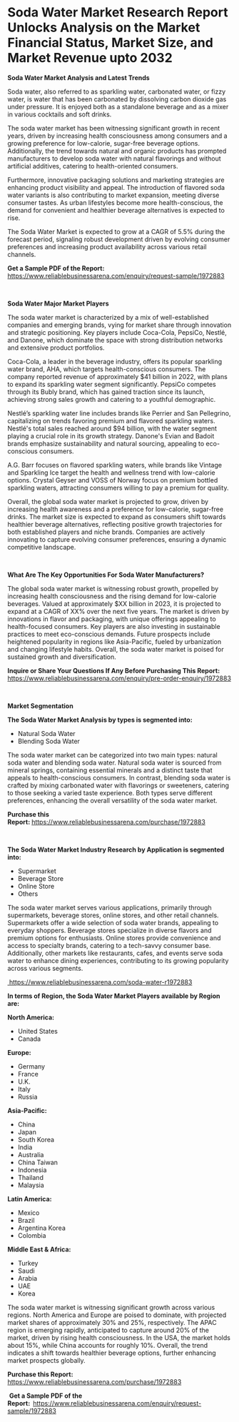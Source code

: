 <p><h1>Soda Water Market Research Report Unlocks Analysis on the Market Financial Status, Market Size, and Market Revenue upto 2032</h1></p><p><strong>Soda Water Market Analysis and Latest Trends</strong></p>
<p><p>Soda water, also referred to as sparkling water, carbonated water, or fizzy water, is water that has been carbonated by dissolving carbon dioxide gas under pressure. It is enjoyed both as a standalone beverage and as a mixer in various cocktails and soft drinks.</p><p>The soda water market has been witnessing significant growth in recent years, driven by increasing health consciousness among consumers and a growing preference for low-calorie, sugar-free beverage options. Additionally, the trend towards natural and organic products has prompted manufacturers to develop soda water with natural flavorings and without artificial additives, catering to health-oriented consumers.</p><p>Furthermore, innovative packaging solutions and marketing strategies are enhancing product visibility and appeal. The introduction of flavored soda water variants is also contributing to market expansion, meeting diverse consumer tastes. As urban lifestyles become more health-conscious, the demand for convenient and healthier beverage alternatives is expected to rise.</p><p>The Soda Water Market is expected to grow at a CAGR of 5.5% during the forecast period, signaling robust development driven by evolving consumer preferences and increasing product availability across various retail channels.</p></p>
<p><strong>Get a Sample PDF of the Report:&nbsp;</strong> <a href="https://www.reliablebusinessarena.com/enquiry/request-sample/1972883?utm_campaign=2639&utm_medium=2&utm_source=Github&utm_content=ia&utm_term=16042025&utm_id=soda-water">https://www.reliablebusinessarena.com/enquiry/request-sample/1972883</a></p>
<p>&nbsp;</p>
<p><strong>Soda Water Major Market Players</strong></p>
<p><p>The soda water market is characterized by a mix of well-established companies and emerging brands, vying for market share through innovation and strategic positioning. Key players include Coca-Cola, PepsiCo, Nestlé, and Danone, which dominate the space with strong distribution networks and extensive product portfolios.</p><p>Coca-Cola, a leader in the beverage industry, offers its popular sparkling water brand, AHA, which targets health-conscious consumers. The company reported revenue of approximately $41 billion in 2022, with plans to expand its sparkling water segment significantly. PepsiCo competes through its Bubly brand, which has gained traction since its launch, achieving strong sales growth and catering to a youthful demographic.</p><p>Nestlé’s sparkling water line includes brands like Perrier and San Pellegrino, capitalizing on trends favoring premium and flavored sparkling waters. Nestlé's total sales reached around $94 billion, with the water segment playing a crucial role in its growth strategy. Danone's Evian and Badoit brands emphasize sustainability and natural sourcing, appealing to eco-conscious consumers.</p><p>A.G. Barr focuses on flavored sparkling waters, while brands like Vintage and Sparkling Ice target the health and wellness trend with low-calorie options. Crystal Geyser and VOSS of Norway focus on premium bottled sparkling waters, attracting consumers willing to pay a premium for quality.</p><p>Overall, the global soda water market is projected to grow, driven by increasing health awareness and a preference for low-calorie, sugar-free drinks. The market size is expected to expand as consumers shift towards healthier beverage alternatives, reflecting positive growth trajectories for both established players and niche brands. Companies are actively innovating to capture evolving consumer preferences, ensuring a dynamic competitive landscape.</p></p>
<p>&nbsp;</p>
<p><strong>What Are The Key Opportunities For Soda Water Manufacturers?</strong></p>
<p><p>The global soda water market is witnessing robust growth, propelled by increasing health consciousness and the rising demand for low-calorie beverages. Valued at approximately $XX billion in 2023, it is projected to expand at a CAGR of XX% over the next five years. The market is driven by innovations in flavor and packaging, with unique offerings appealing to health-focused consumers. Key players are also investing in sustainable practices to meet eco-conscious demands. Future prospects include heightened popularity in regions like Asia-Pacific, fueled by urbanization and changing lifestyle habits. Overall, the soda water market is poised for sustained growth and diversification.</p></p>
<p><strong>Inquire or Share Your Questions If Any Before Purchasing This Report:</strong> <a href="https://www.reliablebusinessarena.com/enquiry/pre-order-enquiry/1972883?utm_campaign=2639&utm_medium=2&utm_source=Github&utm_content=ia&utm_term=16042025&utm_id=soda-water">https://www.reliablebusinessarena.com/enquiry/pre-order-enquiry/1972883</a></p>
<p>&nbsp;</p>
<p><strong>Market Segmentation</strong></p>
<p><strong>The Soda Water Market Analysis by types is segmented into:</strong></p>
<p><ul><li>Natural Soda Water</li><li>Blending Soda Water</li></ul></p>
<p><p>The soda water market can be categorized into two main types: natural soda water and blending soda water. Natural soda water is sourced from mineral springs, containing essential minerals and a distinct taste that appeals to health-conscious consumers. In contrast, blending soda water is crafted by mixing carbonated water with flavorings or sweeteners, catering to those seeking a varied taste experience. Both types serve different preferences, enhancing the overall versatility of the soda water market.</p></p>
<p><strong>Purchase this Report:&nbsp;</strong><a href="https://www.reliablebusinessarena.com/purchase/1972883?utm_campaign=2639&utm_medium=2&utm_source=Github&utm_content=ia&utm_term=16042025&utm_id=soda-water">https://www.reliablebusinessarena.com/purchase/1972883</a></p>
<p>&nbsp;</p>
<p><strong>The Soda Water Market Industry Research by Application is segmented into:</strong></p>
<p><ul><li>Supermarket</li><li>Beverage Store</li><li>Online Store</li><li>Others</li></ul></p>
<p><p>The soda water market serves various applications, primarily through supermarkets, beverage stores, online stores, and other retail channels. Supermarkets offer a wide selection of soda water brands, appealing to everyday shoppers. Beverage stores specialize in diverse flavors and premium options for enthusiasts. Online stores provide convenience and access to specialty brands, catering to a tech-savvy consumer base. Additionally, other markets like restaurants, cafes, and events serve soda water to enhance dining experiences, contributing to its growing popularity across various segments.</p></p>
<p><a href="https://www.reliablebusinessarena.com/soda-water-r1972883?utm_campaign=2639&utm_medium=2&utm_source=Github&utm_content=ia&utm_term=16042025&utm_id=soda-water">&nbsp;https://www.reliablebusinessarena.com/soda-water-r1972883</a></p>
<p><strong>In terms of Region, the Soda Water Market Players available by Region are:</strong></p>
<p>
    <p> <strong> North America: </strong>
        <ul>
            <li>United States</li>
            <li>Canada</li>
        </ul>
        </p> 
    <p> <strong> Europe: </strong>
        <ul>
            <li>Germany</li>
            <li>France</li>
            <li>U.K.</li>
            <li>Italy</li>
            <li>Russia</li>
        </ul>
        </p> 
    <p> <strong> Asia-Pacific: </strong>
        <ul>
            <li>China</li>
            <li>Japan</li>
            <li>South Korea</li>
            <li>India</li>
            <li>Australia</li>
            <li>China Taiwan</li>
            <li>Indonesia</li>
            <li>Thailand</li>
            <li>Malaysia</li>
        </ul>
        </p> 
    <p> <strong> Latin America: </strong>
        <ul>
            <li>Mexico</li>
            <li>Brazil</li>
            <li>Argentina Korea</li>
            <li>Colombia</li>
        </ul>
        </p> 
    <p> <strong> Middle East & Africa: </strong>
        <ul>
            <li>Turkey</li>
            <li>Saudi</li>
            <li>Arabia</li>
            <li>UAE</li>
            <li>Korea</li>
        </ul>
    </p>
    </p>
<p><p>The soda water market is witnessing significant growth across various regions. North America and Europe are poised to dominate, with projected market shares of approximately 30% and 25%, respectively. The APAC region is emerging rapidly, anticipated to capture around 20% of the market, driven by rising health consciousness. In the USA, the market holds about 15%, while China accounts for roughly 10%. Overall, the trend indicates a shift towards healthier beverage options, further enhancing market prospects globally.</p></p>
<p><strong>Purchase this Report: </strong><a href="https://www.reliablebusinessarena.com/purchase/1972883?utm_campaign=2639&utm_medium=2&utm_source=Github&utm_content=ia&utm_term=16042025&utm_id=soda-water">https://www.reliablebusinessarena.com/purchase/1972883</a></p>
<p>&nbsp;<strong>Get a Sample PDF of the Report:&nbsp;&nbsp;</strong><a href="https://www.reliablebusinessarena.com/enquiry/request-sample/1972883?utm_campaign=2639&utm_medium=2&utm_source=Github&utm_content=ia&utm_term=16042025&utm_id=soda-water">https://www.reliablebusinessarena.com/enquiry/request-sample/1972883</a></p>
<p><strong></strong></p>
<p><p></p><p></p><p></p></p>